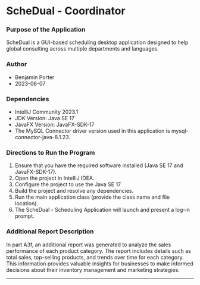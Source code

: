 # ScheDual - Coordinator

### Purpose of the Application

ScheDual is a GUI-based scheduling desktop application designed to help global consulting across multiple
departments and languages.

### Author

- Benjamin Porter
- 2023-06-07

### Dependencies

- IntelliJ Community 2023.1
- JDK Version: Java SE 17
- JavaFX Version: JavaFX-SDK-17
- The MySQL Connector driver version used in this application is mysql-connector-java-8.1.23.

### Directions to Run the Program

1. Ensure that you have the required software installed (Java SE 17 and JavaFX-SDK-17).
2. Open the project in IntelliJ IDEA.
3. Configure the project to use the Java SE 17
4. Build the project and resolve any dependencies.
5. Run the main application class (provide the class name and file location).
6. The ScheDual - Scheduling Application will launch and present a log-in prompt.

### Additional Report Description

In part A3f, an additional report was generated to analyze the sales performance of each product category.
The report includes details such as total sales, top-selling products, and trends over time for each category.
This information provides valuable insights for businesses to make informed decisions about their
inventory management and marketing strategies.

---
